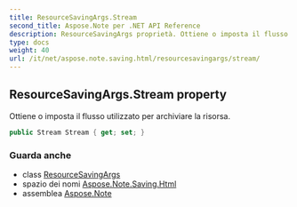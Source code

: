 ```yaml
---
title: ResourceSavingArgs.Stream
second_title: Aspose.Note per .NET API Reference
description: ResourceSavingArgs proprietà. Ottiene o imposta il flusso utilizzato per archiviare la risorsa.
type: docs
weight: 40
url: /it/net/aspose.note.saving.html/resourcesavingargs/stream/
---
```

## ResourceSavingArgs.Stream property

Ottiene o imposta il flusso utilizzato per archiviare la risorsa.

```csharp
public Stream Stream { get; set; }
```

### Guarda anche

* class [ResourceSavingArgs](../)
* spazio dei nomi [Aspose.Note.Saving.Html](../../resourcesavingargs/)
* assemblea [Aspose.Note](../../../)


